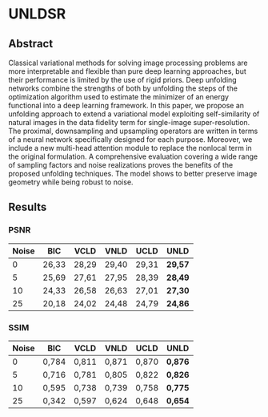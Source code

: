 # UNLDSR

## Abstract
Classical variational methods for solving image processing problems are more interpretable and flexible than
pure deep learning approaches, but their performance is limited by the use of rigid priors. Deep unfolding
networks combine the strengths of both by unfolding the steps of the optimization algorithm used to estimate
the minimizer of an energy functional into a deep learning framework. In this paper, we propose an unfolding
approach to extend a variational model exploiting self-similarity of natural images in the data fidelity term for
single-image super-resolution. The proximal, downsampling and upsampling operators are written in terms
of a neural network specifically designed for each purpose. Moreover, we include a new multi-head attention
module to replace the nonlocal term in the original formulation. A comprehensive evaluation covering a wide
range of sampling factors and noise realizations proves the benefits of the proposed unfolding techniques. The
model shows to better preserve image geometry while being robust to noise.

## Results
### PSNR
| Noise | BIC   | VCLD  | VNLD  | UCLD  | UNLD      |
|-------|-------|-------|-------|-------|-----------|
| 0     | 26,33 | 28,29 | 29,40 | 29,31 | **29,57** |
| 5     | 25,69 | 27,61 | 27,95 | 28,39 | **28,49** |
| 10    | 24,33 | 26,58 | 26,63 | 27,01 | **27,30** |
| 25    | 20,18 | 24,02 | 24,48 | 24,79 | **24,86** |

### SSIM
| Noise | BIC   | VCLD  | VNLD  | UCLD  | UNLD      |
|-------|-------|-------|-------|-------|-----------|
| 0     | 0,784 | 0,811 | 0,871 | 0,870 | **0,876** |
| 5     | 0,716 | 0,781 | 0,805 | 0,822 | **0,826** |
| 10    | 0,595 | 0,738 | 0,739 | 0,758 | **0,775** |
| 25    | 0,342 | 0,597 | 0,624 | 0,648 | **0,654** |